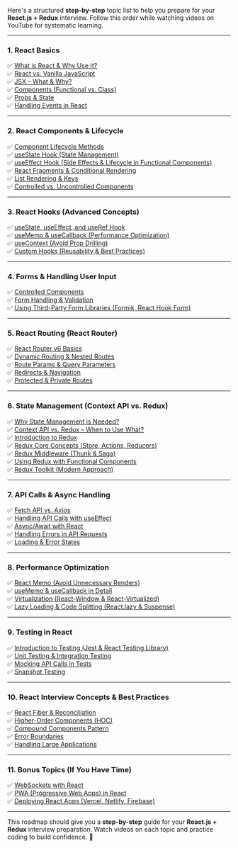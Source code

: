 Here's a structured **step-by-step** topic list to help you prepare for your **React.js + Redux** interview. Follow this order while watching videos on YouTube for systematic learning.

---

### **1. React Basics**

✅ [What is React & Why Use It?](01_basic_1.md)<br/>
✅ [React vs. Vanilla JavaScript](01_basic_2.md)<br/>
✅ [JSX – What & Why?](01_basic_3.md)<br/>
✅ [Components (Functional vs. Class)](01_basic_4.md)<br/>
✅ [Props & State](01_basic_5.md)<br/>
✅ [Handling Events in React](01_basic_6.md)<br/>

---

### **2. React Components & Lifecycle**

✅ [Component Lifecycle Methods](02_components_lifecycle_1.md)<br/>
✅ [useState Hook (State Management)](02_components_lifecycle_2.md)<br/>
✅ [useEffect Hook (Side Effects & Lifecycle in Functional Components)](02_components_lifecycle_3.md)<br/>
✅ [React Fragments & Conditional Rendering](02_components_lifecycle_4.md)<br/>
✅ [List Rendering & Keys](02_components_lifecycle_5.md)<br/>
✅ [Controlled vs. Uncontrolled Components](02_components_lifecycle_6.md)<br/>

---

### **3. React Hooks (Advanced Concepts)**

✅ [useState, useEffect, and useRef Hook](03_hooks_1.md)<br/>
✅ [useMemo & useCallback (Performance Optimization)](03_hooks_2.md)<br/>
✅ [useContext (Avoid Prop Drilling)](03_hooks_3.md)<br/>
✅ [Custom Hooks (Reusability & Best Practices)](03_hooks_4.md)<br/>

---

### **4. Forms & Handling User Input**

✅ [Controlled Components](04_forms_user_input_1.md)<br/>
✅ [Form Handling & Validation](04_forms_user_input_2.md)<br/>
✅ [Using Third-Party Form Libraries (Formik, React Hook Form)](04_forms_user_input_3.md)<br/>

---

### **5. React Routing (React Router)**

✅ [React Router v6 Basics](05_react_router_1.md)<br/>
✅ [Dynamic Routing & Nested Routes](05_react_router_2.md)<br/>
✅ [Route Params & Query Parameters](05_react_router_3.md)<br/>
✅ [Redirects & Navigation](05_react_router_4.md)<br/>
✅ [Protected & Private Routes](05_react_router_5.md)<br/>

---

### **6. State Management (Context API vs. Redux)**

✅ [Why State Management is Needed?](06_state_management_1.md)<br/>
✅ [Context API vs. Redux – When to Use What?](06_state_management_2.md)<br/>
✅ [Introduction to Redux](06_state_management_3.md)<br/>
✅ [Redux Core Concepts (Store, Actions, Reducers)](06_state_management_4.md)<br/>
✅ [Redux Middleware (Thunk & Saga)](06_state_management_5.md)<br/>
✅ [Using Redux with Functional Components](06_state_management_6.md)<br/>
✅ [Redux Toolkit (Modern Approach)](06_state_management_7.md)<br/>

---

### **7. API Calls & Async Handling**

✅ [Fetch API vs. Axios](07_api_calls_1.md)<br/>
✅ [Handling API Calls with useEffect](07_api_calls_2.md)<br/>
✅ [Async/Await with React](07_api_calls_3.md)<br/>
✅ [Handling Errors in API Requests](07_api_calls_4.md)<br/>
✅ [Loading & Error States](07_api_calls_5.md)<br/>

---

### **8. Performance Optimization**

✅ [React Memo (Avoid Unnecessary Renders)](08_performance_1.md)<br/>
✅ [useMemo & useCallback in Detail](08_performance_2.md)<br/>
✅ [Virtualization (React-Window & React-Virtualized)](08_performance_3.md)<br/>
✅ [Lazy Loading & Code Splitting (React.lazy & Suspense)](08_performance_4.md)<br/>

---

### **9. Testing in React**

✅ [Introduction to Testing (Jest & React Testing Library)](09_testing_1.md)<br/>
✅ [Unit Testing & Integration Testing](09_testing_2.md)<br/>
✅ [Mocking API Calls in Tests](09_testing_3.md)<br/>
✅ [Snapshot Testing](09_testing_4.md)<br/>

---

### **10. React Interview Concepts & Best Practices**

✅ [React Fiber & Reconciliation](10_interview_1.md)<br/>
✅ [Higher-Order Components (HOC)](10_interview_2.md)<br/>
✅ [Compound Components Pattern](10_interview_3.md)<br/>
✅ [Error Boundaries](10_interview_4.md)<br/>
✅ [Handling Large Applications](10_interview_5.md)<br/>

---

### **11. Bonus Topics (If You Have Time)**

✅ [WebSockets with React](11_other_topics.md)<br/>
✅ [PWA (Progressive Web Apps) in React](11_other_topics.md)<br/>
✅ [Deploying React Apps (Vercel, Netlify, Firebase)](11_other_topics.md)<br/>

---

This roadmap should give you a **step-by-step** guide for your **React.js + Redux** interview preparation. Watch videos on each topic and practice coding to build confidence. 🚀
